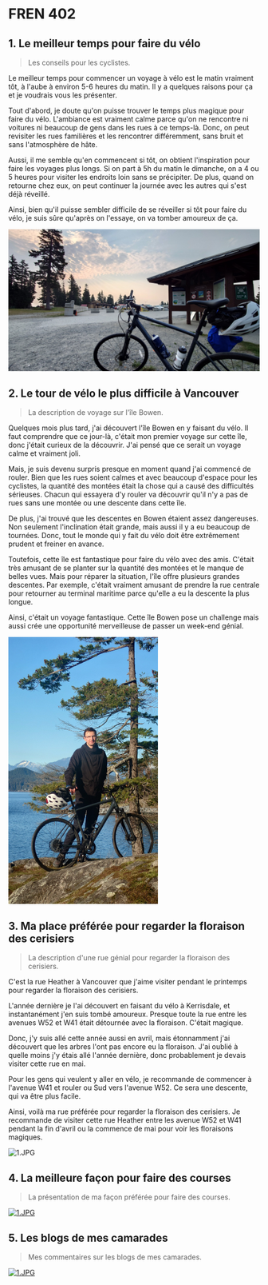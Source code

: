 # FREN 402

## 1. Le meilleur temps pour faire du vélo

> Les conseils pour les cyclistes.

Le meilleur temps pour commencer un voyage à vélo est le matin vraiment tôt, à l'aube à environ 5-6 heures du matin.
Il y a quelques raisons pour ça et je voudrais vous les présenter.

Tout d'abord, je doute qu'on puisse trouver le temps plus magique pour faire du vélo.
L'ambiance est vraiment calme parce qu'on ne rencontre ni voitures ni beaucoup de gens dans les rues à ce temps-là.
Donc, on peut revisiter les rues familières et les rencontrer différemment, sans bruit et sans l'atmosphère de hâte.

Aussi, il me semble qu'en commencent si tôt, on obtient l'inspiration pour faire les voyages plus longs.
Si on part à 5h du matin le dimanche, on a 4 ou 5 heures pour visiter les endroits loin sans se précipiter.
De plus, quand on retourne chez eux, on peut continuer la journée avec les autres qui s'est déjà réveillé.

Ainsi, bien qu'il puisse sembler difficile de se réveiller si tôt pour faire du vélo, je suis sûre qu'après on l'essaye, on va tomber amoureux de ça.

![1.JPG](média/temps-pour-faire-du-vélo/1.JPG)

## 2. Le tour de vélo le plus difficile à Vancouver

> La description de voyage sur l'île Bowen.

Quelques mois plus tard, j'ai découvert l'île Bowen en y faisant du vélo. Il faut comprendre que ce jour-là, c'était mon premier voyage sur cette île, donc j'était curieux de la découvrir. J'ai pensé que ce serait un voyage calme et vraiment joli.

Mais, je suis devenu surpris presque en moment quand j'ai commencé de rouler. Bien que les rues soient calmes et avec beaucoup d'espace pour les cyclistes, la quantité des montées était la chose qui a causé des difficultés sérieuses. Chacun qui essayera d'y rouler va découvrir qu'il n'y a pas de rues sans une montée ou une descente dans cette île.

De plus, j'ai trouvé que les descentes en Bowen étaient assez dangereuses. Non seulement l'inclination était grande, mais aussi il y a eu beaucoup de tournées. Donc, tout le monde qui y fait du vélo doit être extrêmement prudent et freiner en avance.

Toutefois, cette île est fantastique pour faire du vélo avec des amis. C'était très amusant de se planter sur la quantité des montées et le manque de belles vues. Mais pour réparer la situation, l'île offre plusieurs grandes descentes. Par exemple, c'était vraiment amusant de prendre la rue centrale pour retourner au terminal maritime parce qu'elle a eu la descente la plus longue.

Ainsi, c'était un voyage fantastique. Cette île Bowen pose un challenge mais aussi crée une opportunité merveilleuse de passer un week-end génial.

<img src="média/île-bowen/1.JPG" alt="1.JPG" width="300"/>

## 3. Ma place préférée pour regarder la floraison des cerisiers

> La description d'une rue génial pour regarder la floraison des cerisiers.

C'est la rue Heather à Vancouver que j'aime visiter pendant le printemps pour regarder la floraison des cerisiers.

L'année dernière je l'ai découvert en faisant du vélo à Kerrisdale, et instantanément j'en suis tombé amoureux. Presque toute la rue entre les avenues W52 et W41 était détournée avec la floraison. C'était magique.

Donc, j'y suis allé cette année aussi en avril, mais étonnamment j'ai découvert que les arbres l'ont pas encore eu la floraison. J'ai oublié à quelle moins j'y étais allé l'année dernière, donc probablement je devais visiter cette rue en mai.

Pour les gens qui veulent y aller en vélo, je recommande de commencer à l'avenue W41 et rouler ou Sud vers l'avenue W52. Ce sera une descente, qui va être plus facile.

Ainsi, voilà ma rue préférée pour regarder la floraison des cerisiers. Je recommande de visiter cette rue Heather entre les avenue W52 et W41 pendant la fin d'avril ou la commence de mai pour voir les floraisons magiques.

![1.JPG](média/floraison-des-cerisiers/1.JPG)

## 4. La meilleure façon pour faire des courses

> La présentation de ma façon préférée pour faire des courses.

[![1.JPG](./média/des-courses/1.JPG)](https://youtu.be/eDxGvPR-msw)

## 5. Les blogs de mes camarades

> Mes commentaires sur les blogs de mes camarades.

[![1.JPG](./média/les-blogs-de-mes-camarades/1.JPG)](https://youtu.be/yR39PurjwjY)
